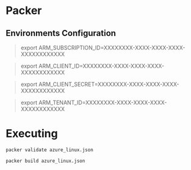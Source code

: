 # Packer

## Environments Configuration
> export ARM_SUBSCRIPTION_ID=XXXXXXXX-XXXX-XXXX-XXXX-XXXXXXXXXXXX

> export ARM_CLIENT_ID=XXXXXXXX-XXXX-XXXX-XXXX-XXXXXXXXXXXX

> export ARM_CLIENT_SECRET=XXXXXXXX-XXXX-XXXX-XXXX-XXXXXXXXXXXX

> export ARM_TENANT_ID=XXXXXXXX-XXXX-XXXX-XXXX-XXXXXXXXXXXX

# Executing
```bash
packer validate azure_linux.json
```

```bash
packer build azure_linux.json
```